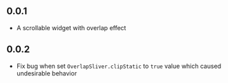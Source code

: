 ## 0.0.1

- A scrollable widget with overlap effect

## 0.0.2

- Fix bug when set `OverlapSliver.clipStatic` to `true` value which caused undesirable behavior
